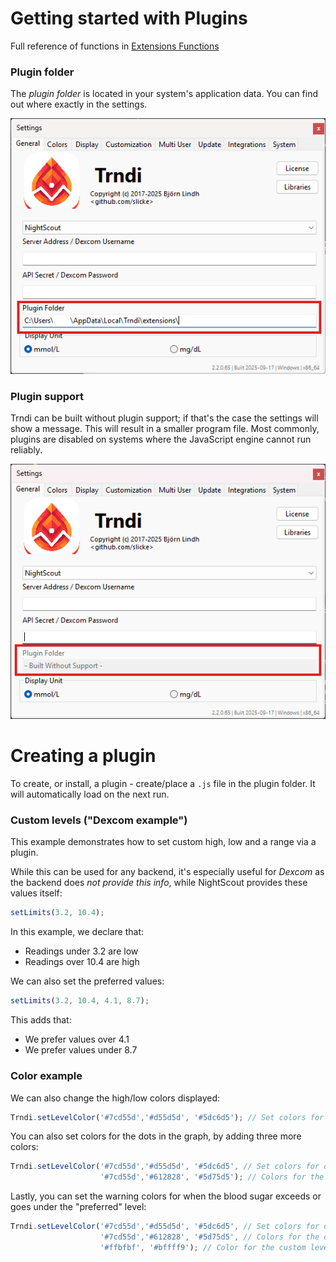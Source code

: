 # Getting started with Plugins
Full reference of functions in [Extensions Functions](Extensions_functions.md)

### Plugin folder
The _plugin folder_ is located in your system's application data. You can find out where exactly in the settings.

![Window](../doc/img/ext.png)

### Plugin support
Trndi can be built without plugin support; if that's the case the settings will show a message. This will result in a smaller program file. Most commonly, plugins are disabled on systems where the JavaScript engine cannot run reliably.

![Window](../doc/img/no_ext.png)

# Creating a plugin
To create, or install, a plugin - create/place a ```.js``` file in the plugin folder. It will automatically load on the next run.

### Custom levels ("Dexcom example")
This example demonstrates how to set custom high, low and a range via a plugin.

While this can be used for any backend, it's especially useful for _Dexcom_ as the backend does _not provide this info_, while NightScout provides these values itself:

```javascript
setLimits(3.2, 10.4);
```
In this example, we declare that:
* Readings under 3.2 are low
* Readings over 10.4 are high

We can also set the preferred values:
```javascript
setLimits(3.2, 10.4, 4.1, 8.7);
```
This adds that:
* We prefer values over 4.1
* We prefer values under 8.7

### Color example
We can also change the high/low colors displayed:
```javascript
Trndi.setLevelColor('#7cd55d','#d55d5d', '#5dc6d5'); // Set colors for okay readings, high readings and low readings with HTML colors
```

You can also set colors for the dots in the graph, by adding three more colors:
```javascript
Trndi.setLevelColor('#7cd55d','#d55d5d', '#5dc6d5', // Set colors for okay readings, high readings and low readings with HTML colors
                    '#7cd55d','#612828', '#5d75d5'); // Colors for the dots (ok, hi, lo)
```

Lastly, you can set the warning colors for when the blood sugar exceeds or goes under the "preferred" level:
```javascript
Trndi.setLevelColor('#7cd55d','#d55d5d', '#5dc6d5', // Set colors for okay readings, high readings and low readings with HTML colors
                    '#7cd55d','#612828', '#5d75d5', // Colors for the dots (ok, hi, lo)
                    '#ffbfbf', '#bffff9'); // Color for the custom levels set in NightScout (or via JS) (hi, lo)
```